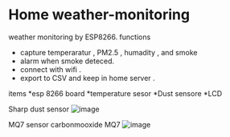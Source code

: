 #  Home weather-monitoring

weather  monitoring by ESP8266.
functions
  * capture temperaratur , PM2.5 , humadity , and smoke 
  * alarm when smoke deteced. 
  * connect with wifi .
  * export to CSV and keep in home server . 


items 
  *esp 8266 board 
  *temperature sesor
  *Dust sensore
  *LCD 


Sharp dust sensor 
![image](https://user-images.githubusercontent.com/29021538/217980610-c733a84a-65fb-4db5-ae1d-02bcf1c543bc.png)



MQ7 sensor carbonmooxide MQ7
![image](https://user-images.githubusercontent.com/29021538/217981812-49579547-4a0f-452e-b584-f7bbe9cd5835.png)
